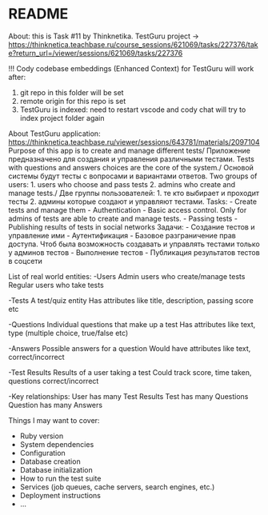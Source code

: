 # README

About: this is Task #11 by Thinknetika. TestGuru project -> https://thinknetica.teachbase.ru/course_sessions/621069/tasks/227376/take?return_url=/viewer/sessions/621069/tasks/227376

!!! Cody codebase embeddings (Enhanced Context) for TestGuru will work after:
  1. git repo in this folder will be set
  2. remote origin for this repo is set
  3. TestGuru is indexed: need to restart vscode and cody chat will try to index project folder again 

About TestGuru application:
  https://thinknetica.teachbase.ru/viewer/sessions/643781/materials/2097104
  Purpose of this app is to create and manage different tests/ Приложение предназначено для создания и управления различными тестами.
  Tests with questions and answers choices are the core of the system./ Основой системы будут тесты с вопросами и вариантами ответов.
  Two groups of users: 1. users who choose and pass tests 2. admins who create and manage tests./ Две группы пользователей: 1. те кто выбирает и проходит тесты 2. админы которые создают и управляют тестами.
  Tasks:
    - Create tests and manage them
    - Authentication
    - Basic access control. Only for admins of tests are able to create and manage tests.
    - Passing tests
    - Publishing results of tests in social networks
  Задачи:
    - Создание тестов и управление ими
    - Аутентификация
    - Базовое разграничение прав доступа. Чтоб была возможность создавать и управлять тестами только у админов тестов
    - Выполнение тестов
    - Публикация результатов тестов в соцсети

List of real world entities:
  -Users
    Admin users who create/manage tests
    Regular users who take tests

  -Tests
    A test/quiz entity
    Has attributes like title, description, passing score etc

  -Questions
    Individual questions that make up a test
    Has attributes like text, type (multiple choice, true/false etc)

  -Answers
    Possible answers for a question
    Would have attributes like text, correct/incorrect
  
  -Test Results
    Results of a user taking a test
    Could track score, time taken, questions correct/incorrect
  
  -Key relationships:
    User has many Test Results
    Test has many Questions
    Question has many Answers

Things I may want to cover:
* Ruby version
* System dependencies
* Configuration
* Database creation
* Database initialization
* How to run the test suite
* Services (job queues, cache servers, search engines, etc.)
* Deployment instructions
* ...
